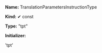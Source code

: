 **Name:** TranslationParametersInstructionType

**Kind:** ✔ const

**Type:** "tpt"

**Initializer:**

'tpt'

